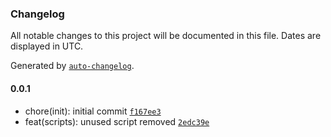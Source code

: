 ### Changelog

All notable changes to this project will be documented in this file. Dates are displayed in UTC.

Generated by [`auto-changelog`](https://github.com/CookPete/auto-changelog).

#### 0.0.1

- chore(init): initial commit [`f167ee3`](https://github.com/Celtian/fifadate/commit/f167ee31a1eee25068f0fecdaa3753948941b546)
- feat(scripts): unused script removed [`2edc39e`](https://github.com/Celtian/fifadate/commit/2edc39e7bbdaf295dc434e19127ae69ea2f7bc10)

